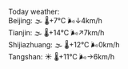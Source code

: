 Today weather:  
Beijing: 🌫  🌡️+7°C 🌬️↓4km/h  
Tianjin: 🌫  🌡️+14°C 🌬️↗7km/h  
Shijiazhuang: 🌫  🌡️+12°C 🌬️0km/h  
Tangshan: ☀️ 🌡️+11°C 🌬️→6km/h  
